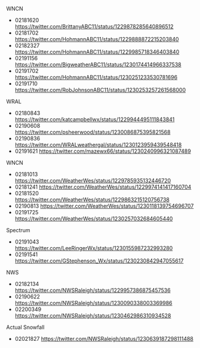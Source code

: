 WNCN
* 02181620 https://twitter.com/BrittanyABC11/status/1229878285640896512
* 02181702 https://twitter.com/HohmannABC11/status/1229888872215203840
* 02182327 https://twitter.com/HohmannABC11/status/1229985718346403840
* 02191156 https://twitter.com/BigweatherABC11/status/1230174414966337538
* 02191702 https://twitter.com/HohmannABC11/status/1230251233530781696
* 02191710 https://twitter.com/RobJohnsonABC11/status/1230253257261568000

WRAL
* 02180843 https://twitter.com/katcampbellwx/status/1229944495111843841
* 02190608 https://twitter.com/psheerwood/status/1230086875395821568
* 02190836 https://twitter.com/WRALweathergal/status/1230123959439548418
* 02191621 https://twitter.com/mazewx66/status/1230240996321087489
 
WNCN
* 02181013 https://twitter.com/WeatherWes/status/1229785935132446720
* 02181241 https://twitter.com/WeatherWes/status/1229974141417160704
* 02181520 https://twitter.com/WeatherWes/status/1229863215120756738
* 02190813 https://twitter.com/WeatherWes/status/1230118139754696707
* 02191725 https://twitter.com/WeatherWes/status/1230257032684605440

Spectrum
* 02191043 https://twitter.com/LeeRingerWx/status/1230155987232993280	
* 02191541 https://twitter.com/GStephenson_Wx/status/1230230842947055617

NWS
* 02182134 https://twitter.com/NWSRaleigh/status/1229957386875457536
* 02190622 https://twitter.com/NWSRaleigh/status/1230090338003369986	
* 02200349 https://twitter.com/NWSRaleigh/status/1230462986310934528

Actual Snowfall
* 02021827 https://twitter.com/NWSRaleigh/status/1230639187298111488